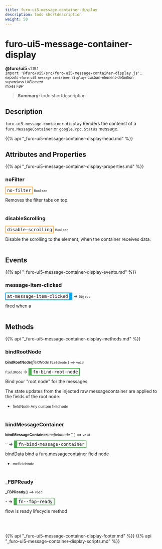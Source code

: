 ```yaml
---
title: furo-ui5-message-container-display
description: todo shortdescription
weight: 50
---
```


# furo-ui5-message-container-display
**@furo/ui5** <small>v1.15.1</small>
<br>`import '@furo/ui5/src/furo-ui5-message-container-display.js';`<small>
<br>exports `<furo-ui5-message-container-display>` custom-element-definition
<br>superclass *LitElement*
<br> mixes *FBP*</small>

> **Summary:** todo shortdescription

## Description

`furo-ui5-message-container-display`
 Renders the contenst of a `furo.MessageContainer` or `google.rpc.Status` message.

{{% api "_furo-ui5-message-container-display-head.md" %}}

## Attributes and Properties
{{% api "_furo-ui5-message-container-display-properties.md" %}}








### **noFilter**

<span  style="border-width:2px; border-style: solid;border-color:  rgb(255, 182, 91);font-family:monospace; padding:2px 4px;">no-filter</span>
<small>`Boolean` </small>

Removes the filter tabs on top.
<br><br>


### **disableScrolling**

<span  style="border-width:2px; border-style: solid;border-color:  rgb(255, 182, 91);font-family:monospace; padding:2px 4px;">disable-scrolling</span>
<small>`Boolean` </small>

Disable the scrolling to the element, when the container receives data.
<br><br>
## Events
{{% api "_furo-ui5-message-container-display-events.md" %}}

### **message-item-clicked**
<span  style="border-width:2px 10px 2px 2px; border-style: solid;border-color:  rgb(2, 168, 244);font-family:monospace; padding:2px 4px;">at-message-item-clicked</span>
→ <small>`Object`</small>

fired when a
<br><br>

## Methods
{{% api "_furo-ui5-message-container-display-methods.md" %}}


### **bindRootNode**
<small>**bindRootNode**(*fieldNode* `FieldNode` ) ⟹ `void`</small>

<small>`FieldNode` </small> →
<span  style="border-width:2px 2px 2px 10px; border-style: solid;border-color:  rgb(76, 175, 80);font-family:monospace; padding:2px 4px;">fn-bind-root-node</span>

Bind your "root node" for the messages.

The state updates from the injected raw messagecontainer are applied to the fields of the root node.

- <small>fieldNode Any custom fieldnode</small>
<br><br>

### **bindMessageContainer**
<small>**bindMessageContainer**(*mcfieldnode* `` ) ⟹ `void`</small>

<small>`` </small> →
<span  style="border-width:2px 2px 2px 10px; border-style: solid;border-color:  rgb(76, 175, 80);font-family:monospace; padding:2px 4px;">fn-bind-message-container</span>

bindData bind a furo.messagecontainer field node

- <small>mcfieldnode </small>
<br><br>


### **_FBPReady**
<small>**_FBPReady**() ⟹ `void`</small>

<small>`*`</small> →
<span  style="border-width:2px 2px 2px 10px; border-style: solid;border-color:  rgb(76, 175, 80);font-family:monospace; padding:2px 4px;">fn--fbp-ready</span>

flow is ready lifecycle method

<br><br>








{{% api "_furo-ui5-message-container-display-footer.md" %}}
{{% api "_furo-ui5-message-container-display-scripts.md" %}}
